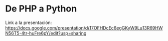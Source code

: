 # De PHP a Python

Link a la presentación: https://docs.google.com/presentation/d/17OFHDcEc6egGKyW9Lu13R69HWN56T5-4tr-huFre6pY/edit?usp=sharing
